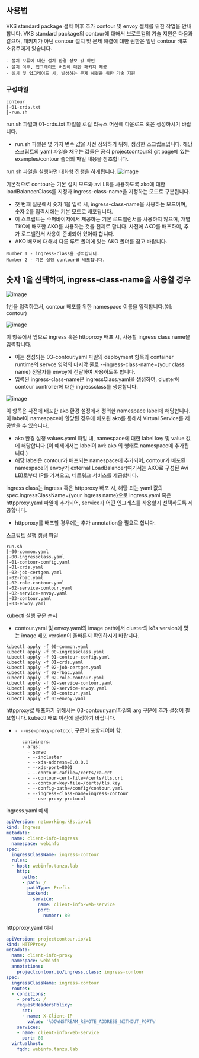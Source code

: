 ## 사용법 ##
VKS standard package 설치 이후 추가 contour 및 envoy 설치를 위한 작업을 안내합니다.
VKS standard package의 contour에 대해서 브로드컴의 기술 지원은 다음과 같으며, 패키지가 아닌 contour 설치 및 문제 해결에 대한 권한은 일반 contour 배포 소유주에게 있습니다.
```
- 설치 오류에 대한 설치 환경 정보 값 확인
- 설치 이후, 업그레이드 버전에 대한 패키지 제공
- 설치 및 업그레이드 시, 발생하는 문제 해결을 위한 기술 지원
```

### 구성파일
```
contour
|-01-crds.txt
|-run.sh
```

run.sh 파일과 01-crds.txt 파일을 로컬 리눅스 머신에 다운로드 혹은 생성하시기 바랍니다.
- run.sh 파일은 몇 가지 변수 값을 사전 정의하기 위해, 생성한 스크립트입니다. 해당 스크립트의 yaml 파일을 채우는 값들은 공식 projectcontour의 git page에 있는 examples/contour 폴더의 파일 내용을 참조합니다.

run.sh 파일을 실행하면 대화형 진행을 하게됩니다.
![image](https://github.com/user-attachments/assets/8bcf9d9e-e0a1-45f6-95b4-50efbf87d3b2)

기본적으로 contour는 기본 설치 모드와 avi LB를 사용하도록 ako에 대한 loadBalancerClass를 지정과 ingress-class-name을 지정하는 모드로 구분됩니다.
- 첫 번째 질문에서 숫자 1을 입력 시, ingress-class-name을 사용하는 모드이며, 숫자 2를 입력시에는 기본 모드로 배포됩니다.
- 이 스크립트는 수퍼바이저에서 제공하는 기본 로드밸런서를 사용하지 않으며, 개별 TKC에 배포한 AKO를 사용하는 것을 전제로 합니다. 사전에 AKO를 배포하여, 추가 로드밸런서 사용이 준비되어 있어야 합니다.
- AKO 배포에 대해서 다른 루트 폴더에 있는 AKO 폴더를 참고 바랍니다.
```
Number 1 - ingress-class을 정의합니다.
Number 2 - 기본 설정 contour를 배포합니다.
```

## 숫자 1을 선택하여, ingress-class-name을 사용할 경우 ##
![image](https://github.com/user-attachments/assets/ff859776-a30c-423c-9bed-0c992404d4a7)

1번을 입럭하고서, contour 배포를 위한 namespace 이름을 입력합니다.(예: contour)

![image](https://github.com/user-attachments/assets/d6eb4ba5-77f0-4ff1-ab03-16199fbe10a7)

이 항목에서 앞으로 ingress 혹은 httpproxy 배포 시, 사용할 ingress class name을 입력합니다.
- 이는 생성되는 03-contour.yaml 파일의 deployment 항목의 container runtime의 servce 영역의 마지막 줄로 --ingress-class-name={your class name} 전달자를 envoy에 전달하여 사용하도록 합니다.
- 입력된 ingress-class-name은 ingressClass.yaml을 생성하여, cluster에 contour controller에 대한 ingressclass를 생성합니다.

![image](https://github.com/user-attachments/assets/fe51e1ed-5ad9-4921-b317-9ab0c5343d34)

이 항목은 사전에 배포한 ako 환경 설정에서 정의한 namespace label에 해당합니다. 이 label이 namespace에 할당된 경우에 배포된 ako를 통해서 Virtual Service를 제공받을 수 있습니다.
- ako 환경 설정 values.yaml 파일 내, namespace에 대한 label key 및 value 값에 해당합니다.(이 예제에서는 label이 avi: ako 의 형태로 namespace에 추가됩니다.)
- 해당 label은 contour가 배포되는 namespace에 추가되어, contour가 배포된 namespace의 envoy가 external LoadBalancer(여기서는 AKO로 구성된 Avi LB)로부터 IP를 가져오고, 네트워크 서비스를 제공합니다.

ingress class는 ingress 혹은 httpproxy 배포 시, 해당 되는 yaml 값의 spec.ingressClassName={your ingress name}으로 ingress.yaml 혹은 httpproxy.yaml 파일에 추가되어, service가 어떤 인그레스를 사용할지 선택하도록 제공합니다.
- httpproxy를 배포할 경우에는 추가 annotation을 필요로 합니다.

스크립트 실행 생성 파일
```
run.sh
|-00-common.yaml
|-00-ingressclass.yaml
|-01-contour-config.yaml
|-01-crds.yaml
|-02-job-certgen.yaml
|-02-rbac.yaml
|-02-role-contour.yaml
|-02-service-contour.yaml
|-02-service-envoy.yaml
|-03-contour.yaml
|-03-envoy.yaml
```

kubectl 실행 구문 순서
- contour.yaml 및 envoy.yaml의 image path에서 cluster의 k8s version에 맞는 image 배포 version이 올바른지 확인하시기 바랍니다.
```
kubectl apply -f 00-common.yaml
kubectl apply -f 00-ingressclass.yaml
kubectl apply -f 01-contour-config.yaml
kubectl apply -f 01-crds.yaml
kubectl apply -f 02-job-certgen.yaml
kubectl apply -f 02-rbac.yaml
kubectl apply -f 02-role-contour.yaml
kubectl apply -f 02-service-contour.yaml
kubectl apply -f 02-service-envoy.yaml
kubectl apply -f 03-contour.yaml
kubectl apply -f 03-envoy.yaml
```

httpproxy로 배포하기 위해서는 03-contour.yaml파일의 arg 구문에 추가 설정이 필요합니다. kubectl 배포 이전에 설정하기 바랍니다.
- ` - --use-proxy-protocol ` 구문이 포함되어야 함.
```
      containers:
      - args:
        - serve
        - --incluster
        - --xds-address=0.0.0.0
        - --xds-port=8001
        - --contour-cafile=/certs/ca.crt
        - --contour-cert-file=/certs/tls.crt
        - --contour-key-file=/certs/tls.key
        - --config-path=/config/contour.yaml
        - --ingress-class-name=ingress-contour
        - --use-proxy-protocol
```

ingress.yaml 예제
```yaml
apiVersion: networking.k8s.io/v1
kind: Ingress
metadata:
  name: client-info-ingress
  namespace: webinfo
spec:
  ingressClassName: ingress-contour
  rules:
  - host: webinfo.tanzu.lab
    http:
      paths:
      - path: /
        pathType: Prefix
        backend:
          service:
            name: client-info-web-service
            port:
              number: 80
```

httpproxy.yaml 예제
```yaml
apiVersion: projectcontour.io/v1
kind: HTTPProxy
metadata:
  name: client-info-proxy
  namespace: webinfo
  annotations:
    projectcontour.io/ingress.class: ingress-contour
spec:
  ingressClassName: ingress-contour
  routes:
  - conditions:
    - prefix: /
    requestHeadersPolicy:
      set:
      - name: X-Client-IP
        value: '%DOWNSTREAM_REMOTE_ADDRESS_WITHOUT_PORT%'
    services:
    - name: client-info-web-service
      port: 80
  virtualhost:
    fqdn: webinfo.tanzu.lab
```

